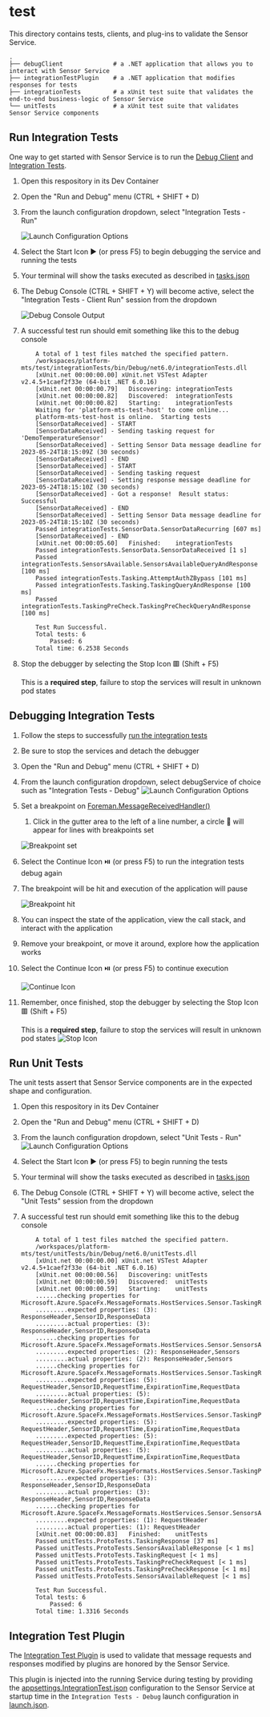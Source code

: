 # test

This directory contains tests, clients, and plug-ins to validate the Sensor Service.

```plaintext
.
├── debugClient              # a .NET application that allows you to interact with Sensor Service
├── integrationTestPlugin    # a .NET application that modifies  responses for tests
├── integrationTests         # a xUnit test suite that validates the end-to-end business-logic of Sensor Service
└── unitTests                # a xUnit test suite that validates Sensor Service components
```

## Run Integration Tests

One way to get started with Sensor Service is to run the [Debug Client](./debugClient/Program.cs) and [Integration Tests](./integrationTests/LogMsg.cs).

1. Open this respository in its Dev Container

1. Open the "Run and Debug" menu (CTRL + SHIFT + D)

2. From the launch configuration dropdown, select "Integration Tests - Run"

    ![Launch Configuration Options](../docs/img/integration-test-select.png)

3. Select the Start Icon ▶ (or press F5) to begin debugging the service and running the tests

4. Your terminal will show the tasks executed as described in [tasks.json](../.vscode/tasks.json)

5. The Debug Console (CTRL + SHIFT + Y) will become active, select the "Integration Tests - Client Run" session from the dropdown

    ![Debug Console Output](../docs/img/integration-test-debugger-output.png)

6. A successful test run should emit something like this to the debug console

    ```plaintext
        A total of 1 test files matched the specified pattern.
        /workspaces/platform-mts/test/integrationTests/bin/Debug/net6.0/integrationTests.dll
        [xUnit.net 00:00:00.00] xUnit.net VSTest Adapter v2.4.5+1caef2f33e (64-bit .NET 6.0.16)
        [xUnit.net 00:00:00.79]   Discovering: integrationTests
        [xUnit.net 00:00:00.82]   Discovered:  integrationTests
        [xUnit.net 00:00:00.82]   Starting:    integrationTests
        Waiting for 'platform-mts-test-host' to come online...
        platform-mts-test-host is online.  Starting tests
        [SensorDataReceived] - START
        [SensorDataReceived] - Sending tasking request for 'DemoTemperatureSensor'
        [SensorDataReceived] - Setting Sensor Data message deadline for 2023-05-24T18:15:09Z (30 seconds)
        [SensorDataReceived] - END
        [SensorDataReceived] - START
        [SensorDataReceived] - Sending tasking request
        [SensorDataReceived] - Setting response message deadline for 2023-05-24T18:15:10Z (30 seconds)
        [SensorDataReceived] - Got a response!  Result status: Successful
        [SensorDataReceived] - END
        [SensorDataReceived] - Setting Sensor Data message deadline for 2023-05-24T18:15:10Z (30 seconds)
        Passed integrationTests.SensorData.SensorDataRecurring [607 ms]
        [SensorDataReceived] - END
        [xUnit.net 00:00:05.60]   Finished:    integrationTests
        Passed integrationTests.SensorData.SensorDataReceived [1 s]
        Passed integrationTests.SensorsAvailable.SensorsAvailableQueryAndResponse [100 ms]
        Passed integrationTests.Tasking.AttemptAuthZBypass [101 ms]
        Passed integrationTests.Tasking.TaskingQueryAndResponse [100 ms]
        Passed integrationTests.TaskingPreCheck.TaskingPreCheckQueryAndResponse [100 ms]

        Test Run Successful.
        Total tests: 6
            Passed: 6
        Total time: 6.2538 Seconds
    ```

1. Stop the debugger by selecting the Stop Icon 🟥 (Shift + F5)

    This is a **required step**, failure to stop the services will result in unknown pod states

## Debugging Integration Tests

1. Follow the steps to successfully [run the integration tests](#run-integration-tests)

1. Be sure to stop the services and detach the debugger
2. Open the "Run and Debug" menu (CTRL + SHIFT + D)
3. From the launch configuration dropdown, select debugService of choice such as "Integration Tests - Debug"
    ![Launch Configuration Options](../docs/img/integration-test-select.png)

4. Set a breakpoint on [Foreman.MessageReceivedHandler()](../src/Services/Foreman.cs)

    1. Click in the gutter area to the left of a line number, a circle 🔴 will appear for lines with breakpoints set

    ![Breakpoint set](../docs/img/integration-test-breakpoint.png)

5. Select the Continue Icon ⏯️ (or press F5) to run the integration tests debug again

6. The breakpoint will be hit and execution of the application will pause

    ![Breakpoint hit](../docs/img/integration-test-breakpoint-hit.png)

7. You can inspect the state of the application, view the call stack, and interact with the application

9. Remove your breakpoint, or move it around, explore how the application works

10. Select the Continue Icon ⏯️ (or press F5) to continue execution

    ![Continue Icon](../docs/img/integration-test-continue.png)

11. Remember, once finished, stop the debugger by selecting the Stop Icon 🟥 (Shift + F5)

    This is a **required step**, failure to stop the services will result in unknown pod states
    ![Stop Icon](../docs/img/stop-debug.png)

## Run Unit Tests

The unit tests assert that Sensor Service components are in the expected shape and configuration.

1. Open this respository in its Dev Container

1. Open the "Run and Debug" menu (CTRL + SHIFT + D)

1. From the launch configuration dropdown, select "Unit Tests - Run"
    ![Launch Configuration Options](../docs/img/integration-test-select.png)
1. Select the Start Icon ▶ (or press F5) to begin running the tests

1. Your terminal will show the tasks executed as described in [tasks.json](../.vscode/tasks.json)

1. The Debug Console (CTRL + SHIFT + Y) will become active, select the "Unit Tests" session from the dropdown

1. A successful test run should emit something like this to the debug console

    ```plaintext
        A total of 1 test files matched the specified pattern.
        /workspaces/platform-mts/test/unitTests/bin/Debug/net6.0/unitTests.dll
        [xUnit.net 00:00:00.00] xUnit.net VSTest Adapter v2.4.5+1caef2f33e (64-bit .NET 6.0.16)
        [xUnit.net 00:00:00.56]   Discovering: unitTests
        [xUnit.net 00:00:00.59]   Discovered:  unitTests
        [xUnit.net 00:00:00.59]   Starting:    unitTests
        ......checking properties for Microsoft.Azure.SpaceFx.MessageFormats.HostServices.Sensor.TaskingResponse
        .........expected properties: (3): ResponseHeader,SensorID,ResponseData
        .........actual properties: (3): ResponseHeader,SensorID,ResponseData
        ......checking properties for Microsoft.Azure.SpaceFx.MessageFormats.HostServices.Sensor.SensorsAvailableResponse
        .........expected properties: (2): ResponseHeader,Sensors
        .........actual properties: (2): ResponseHeader,Sensors
        ......checking properties for Microsoft.Azure.SpaceFx.MessageFormats.HostServices.Sensor.TaskingRequest
        .........expected properties: (5): RequestHeader,SensorID,RequestTime,ExpirationTime,RequestData
        .........actual properties: (5): RequestHeader,SensorID,RequestTime,ExpirationTime,RequestData
        ......checking properties for Microsoft.Azure.SpaceFx.MessageFormats.HostServices.Sensor.TaskingPreCheckRequest
        .........expected properties: (5): RequestHeader,SensorID,RequestTime,ExpirationTime,RequestData
        .........expected properties: (5): RequestHeader,SensorID,RequestTime,ExpirationTime,RequestData
        .........actual properties: (5): RequestHeader,SensorID,RequestTime,ExpirationTime,RequestData
        ......checking properties for Microsoft.Azure.SpaceFx.MessageFormats.HostServices.Sensor.TaskingPreCheckResponse
        .........expected properties: (3): ResponseHeader,SensorID,ResponseData
        .........actual properties: (3): ResponseHeader,SensorID,ResponseData
        ......checking properties for Microsoft.Azure.SpaceFx.MessageFormats.HostServices.Sensor.SensorsAvailableRequest
        .........expected properties: (1): RequestHeader
        .........actual properties: (1): RequestHeader
        [xUnit.net 00:00:00.83]   Finished:    unitTests
        Passed unitTests.ProtoTests.TaskingResponse [37 ms]
        Passed unitTests.ProtoTests.SensorsAvailableResponse [< 1 ms]
        Passed unitTests.ProtoTests.TaskingRequest [< 1 ms]
        Passed unitTests.ProtoTests.TaskingPreCheckRequest [< 1 ms]
        Passed unitTests.ProtoTests.TaskingPreCheckResponse [< 1 ms]
        Passed unitTests.ProtoTests.SensorsAvailableRequest [< 1 ms]

        Test Run Successful.
        Total tests: 6
            Passed: 6
        Total time: 1.3316 Seconds
    ```

## Integration Test Plugin

The [Integration Test Plugin](./integrationTestPlugin/integrationTestPlugin.cs) is used to validate that message requests and responses modified by plugins are honored by the Sensor Service.

This plugin is injected into the running  Service during testing by providing the [appsettings.IntegrationTest.json](../src/appsettings.IntegrationTest.json) configuration to the Sensor Service at startup time in the `Integration Tests - Debug` launch configuration in [launch.json](../.vscode/launch.json).
